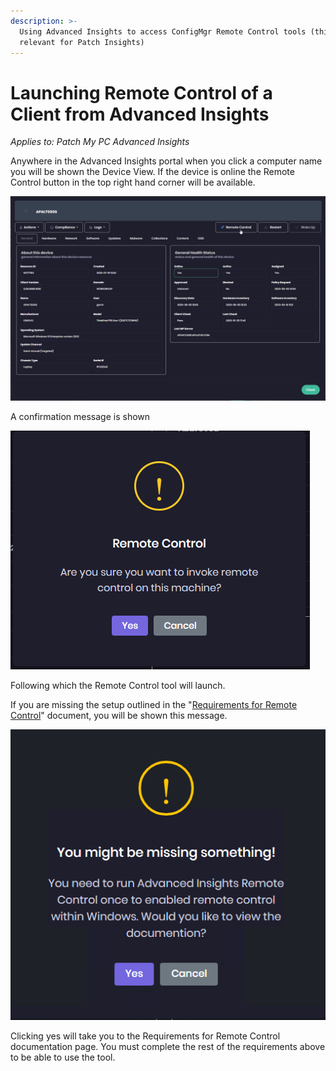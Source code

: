 ```yaml
---
description: >-
  Using Advanced Insights to access ConfigMgr Remote Control tools (this is not
  relevant for Patch Insights)
---
```


# Launching Remote Control of a Client from Advanced Insights

_Applies to: Patch My PC Advanced Insights_

Anywhere in the Advanced Insights portal when you click a computer name you will be shown the Device View. If the device is online the Remote Control button in the top right hand corner will be available.

![](/_images/image%20%281075%29.png "Device View")

A confirmation message is shown

![](/_images/image%20%281275%29.png "Remote Control confirmation")

Following which the Remote Control tool will launch.&#x20;

If you are missing the setup outlined in the "[Requirements for Remote Control](requirements-for-advanced-insights-remote-control.md)" document, you will be shown this message.

![](/_images/You%20might%20be%20missing%20something.png "Missing handler message")

Clicking yes will take you to the Requirements for Remote Control documentation page. You must complete the rest of the requirements above to be able to use the tool.
